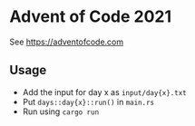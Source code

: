 # Advent of Code 2021
See https://adventofcode.com

## Usage
- Add the input for day x as `input/day{x}.txt`
- Put `days::day{x}::run()` in `main.rs`
- Run using `cargo run`
